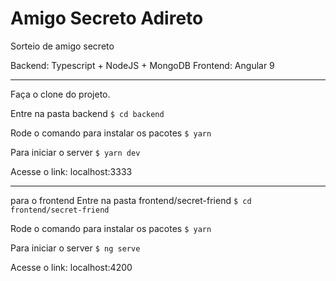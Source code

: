 # Amigo Secreto Adireto
Sorteio de amigo secreto

Backend: Typescript + NodeJS + MongoDB
Frontend: Angular 9

---------------

Faça o clone do projeto.

Entre na pasta backend
`$ cd backend`

Rode o comando para instalar os pacotes
`$ yarn`

Para iniciar o server
`$ yarn dev`

Acesse o link: localhost:3333

--------------

para o frontend
Entre na pasta frontend/secret-friend
`$ cd frontend/secret-friend`

Rode o comando para instalar os pacotes
`$ yarn`

Para iniciar o server
`$ ng serve`

Acesse o link: localhost:4200
